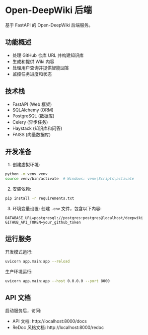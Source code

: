 # Open-DeepWiki 后端

基于 FastAPI 的 Open-DeepWiki 后端服务。

## 功能概述

- 处理 GitHub 仓库 URL 并构建知识库
- 生成和提供 Wiki 内容
- 处理用户查询并提供智能回答
- 监控任务进度和状态

## 技术栈

- FastAPI (Web 框架)
- SQLAlchemy (ORM)
- PostgreSQL (数据库)
- Celery (异步任务)
- Haystack (知识库和问答)
- FAISS (向量数据库)

## 开发准备

1. 创建虚拟环境:
```bash
python -m venv venv
source venv/bin/activate  # Windows: venv\Scripts\activate
```

2. 安装依赖:
```bash
pip install -r requirements.txt
```

3. 环境变量设置:
创建 `.env` 文件，包含以下内容:
```
DATABASE_URL=postgresql://postgres:postgres@localhost/deepwiki
GITHUB_API_TOKEN=your_github_token
```

## 运行服务

开发模式运行:
```bash
uvicorn app.main:app --reload
```

生产环境运行:
```bash
uvicorn app.main:app --host 0.0.0.0 --port 8000
```

## API 文档

启动服务后，访问:

- API 文档: http://localhost:8000/docs
- ReDoc 风格文档: http://localhost:8000/redoc 